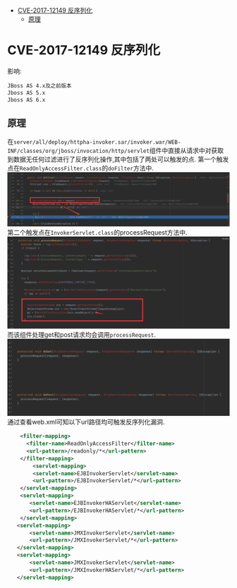 - [CVE-2017-12149 反序列化](#cve-2017-12149-反序列化)
  - [原理](#原理)
# CVE-2017-12149 反序列化
影响:
```
JBoss AS 4.x及之前版本
Jboss AS 5.x
Jboss AS 6.x
```
## 原理
在`server/all/deploy/httpha-invoker.sar/invoker.war/WEB-INF/classes/org/jboss/invocation/http/servlet`组件中直接从请求中对获取到数据无任何过滤进行了反序列化操作,其中包括了两处可以触发的点.
第一个触发点在`ReadOnlyAccessFilter.class`的`doFilter`方法中.
![](1.png)  
第二个触发点在`InvokerServlet.class`的processRequest方法中.
![](2.png)
而该组件处理get和post请求均会调用`processRequest`.
![](3.png)
通过查看web.xml可知以下url路径均可触发反序列化漏洞.
```xml
    <filter-mapping>
      <filter-name>ReadOnlyAccessFilter</filter-name>
      <url-pattern>/readonly/*</url-pattern>
    </filter-mapping>
        <servlet-mapping>
        <servlet-name>EJBInvokerServlet</servlet-name>
        <url-pattern>/EJBInvokerServlet/*</url-pattern>
    </servlet-mapping>
    <servlet-mapping>
       <servlet-name>EJBInvokerHAServlet</servlet-name>
       <url-pattern>/EJBInvokerHAServlet/*</url-pattern>
    </servlet-mapping>
   <servlet-mapping>
       <servlet-name>JMXInvokerServlet</servlet-name>
       <url-pattern>/JMXInvokerServlet/*</url-pattern>
   </servlet-mapping>
   <servlet-mapping>
       <servlet-name>JMXInvokerServlet</servlet-name>
       <url-pattern>/JMXInvokerHAServlet/*</url-pattern>
   </servlet-mapping>
```
